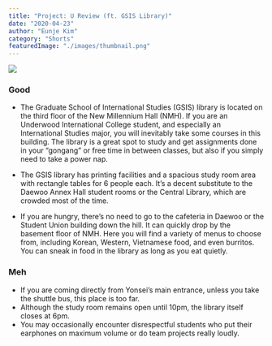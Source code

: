 ```yaml
---
title: "Project: U Review (ft. GSIS Library)"
date: "2020-04-23"
author: "Eunje Kim"
category: "Shorts"
featuredImage: "./images/thumbnail.png"
---
```


![](/images/thumbnail.png)

### **Good**

- The Graduate School of International Studies (GSIS) library is located on the third floor of the New Millennium Hall (NMH). If you are an Underwood International College student, and especially an International Studies major, you will inevitably take some courses in this building. The library is a great spot to study and get assignments done in your “gongang” or free time in between classes, but also if you simply need to take a power nap.

- The GSIS library has printing facilities and a spacious study room area with rectangle tables for 6 people each. It’s a decent substitute to the Daewoo Annex Hall student rooms or the Central Library, which are crowded most of the time. 
- If you are hungry, there’s no need to go to the cafeteria in Daewoo or the Student Union building down the hill. It can quickly drop by the basement floor of NMH. Here you will find a variety of menus to choose from, including Korean, Western, Vietnamese food, and even burritos. You can sneak in food in the library as long as you eat quietly.

### **Meh**

- If you are coming directly from Yonsei’s main entrance, unless you take the shuttle bus, this place is too far.
- Although the study room remains open until 10pm, the library itself closes at 6pm. 
- You may occasionally encounter disrespectful students who put their earphones on maximum volume or do team projects really loudly.

